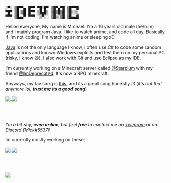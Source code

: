
```
░▀░ ▒█▀▀▄ █▀▀ ▀█░█▀ ▒█▀▄▀█ ▒█▀▀█ 
▀█▀ ▒█░▒█ █▀▀ ░█▄█░ ▒█▒█▒█ ▒█░░░ 
▀▀▀ ▒█▄▄▀ ▀▀▀ ░░▀░░ ▒█░░▒█ ▒█▄▄█
```

Helloo everyone, My name is Michael. I'm a 16 years old male (he/him)  
and I mainly program Java. I like to watch anime, and code all day.
Basically, if I'm not coding, I'm watching anime or sleeping xD

[Java](https://java.com) is not the only language I know, I often use C# to code some random applications
and known Windows exploits and test them on my personal PC (risky, i know 😄). I also
work with [Git](https://git-scm.com/) and use [Eclipse](https://www.eclipse.org/) as my [IDE](https://en.wikipedia.org/wiki/Integrated_development_environment).

I'm currently working on a Minecraft server called [@Starplum](https://github.com/Starplum) with my
friend [@ImDeprecated](https://github.com/ImDeprecated). It's now a RPG minecraft. 

Anyways, my fav song is [this](https://youtu.be/0opZqh_TprM), and its a great song honestly :3 (*it's not that anymore lol*, ***trust me its a good song***)

<a href="#">
  <img align="center" src="https://api.starplum.network/api?username=idevmc&show_icons=true&theme=onedark&count_private=true&custom_title=%E2%9A%A1%20Mick%27s%20Stats" />
</a>

<a href="#">
  <img align="center" src="https://api.starplum.network/api/top-langs/?username=idevmc&layout=compact&theme=onedark" />
</a>

<br> </br>

*I'm a bit shy, **even online**, but feel **free** to contact me on [Telegram](https://t.me/impdevmc) or on Discord (Mick#5537)*

Im currently mostly working on these; <br>

<a href="https://github.com/StarplumDev/Uranus">
  <img align="center" src="https://api.starplum.network/api/pin/?username=StarplumDev&repo=Uranus&theme=onedark" />
</a>

<a href="https://github.com/StarplumDev/Neptune">
  <img align="center" src="https://api.starplum.network/api/pin/?username=StarplumDev&repo=Neptune&theme=onedark" />
</a>

<br> </br>

<a href="https://ko-fi.com/F1F21JZAD">
  <img align="center" src="https://www.ko-fi.com/img/githubbutton_sm.svg" />
</a>
